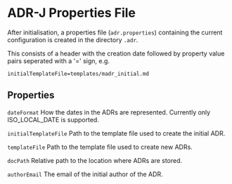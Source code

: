 
# ADR-J Properties File 

After initialisation, a properties file (`adr.properties`) containing the current configuration is created in the directory `.adr`.

This consists of a header with the creation date followed by property value pairs seperated with a '=' sign, e.g. 

    initialTemplateFile=templates/madr_initial.md

## Properties 

`dateFormat` How the dates in the ADRs are represented. Currently only ISO_LOCAL_DATE is supported. 

`initialTemplateFile` Path to the template file used to create the initial ADR.

`templateFile` Path to the template file used to create new ADRs.

`docPath`  Relative path to the location where ADRs are stored.

`authorEmail`  The email of the initial author of the ADR.
